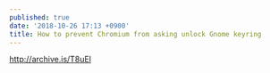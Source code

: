 ```yaml
---
published: true
date: '2018-10-26 17:13 +0900'
title: How to prevent Chromium from asking unlock Gnome keyring
---
```

<http://archive.is/T8uEl>
